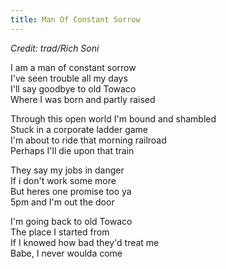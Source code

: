 ```yaml
---
title: Man Of Constant Sorrow
---
```


*Credit: trad/Rich Soni*

I am a man of constant sorrow  
I've seen trouble all my days  
I'll say goodbye to old Towaco  
Where I was born and partly raised  

Through this open world I'm bound and shambled  
Stuck in a corporate ladder game  
I'm about to ride that morning railroad  
Perhaps I'll die upon that train  

They say my jobs in danger  
If i don't work some more  
But heres one promise too ya  
5pm and I'm out the door  

I'm going back to old Towaco  
The place I started from  
If I knowed how bad they'd treat me  
Babe, I never woulda come  
